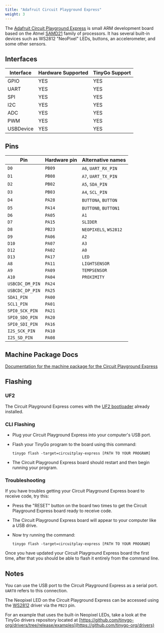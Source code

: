 ```yaml
---
title: "Adafruit Circuit Playground Express"
weight: 3
---
```


The [Adafruit Circuit Playground Express](https://www.adafruit.com/product/3333) is small ARM development board based on the Atmel [SAMD21](https://www.microchip.com/wwwproducts/en/ATSAMD21G18) family of processors. It has several built-in devices such as WS2812 "NeoPixel" LEDs, buttons, an accelerometer, and some other sensors.

## Interfaces

| Interface | Hardware Supported | TinyGo Support |
| --------- | ------------- | ----- |
| GPIO      | YES | YES |
| UART      | YES | YES |
| SPI       | YES | YES |
| I2C       | YES | YES |
| ADC       | YES | YES |
| PWM       | YES | YES |
| USBDevice | YES | YES |

## Pins

| Pin               | Hardware pin | Alternative names |
| ----------------- | ------------ | ----------------- |
| `D0`              | `PB09`       | `A6`, `UART_RX_PIN` |
| `D1`              | `PB08`       | `A7`, `UART_TX_PIN` |
| `D2`              | `PB02`       | `A5`, `SDA_PIN`   |
| `D3`              | `PB03`       | `A4`, `SCL_PIN`   |
| `D4`              | `PA28`       | `BUTTONA`, `BUTTON` |
| `D5`              | `PA14`       | `BUTTONB`, `BUTTON1` |
| `D6`              | `PA05`       | `A1`              |
| `D7`              | `PA15`       | `SLIDER`          |
| `D8`              | `PB23`       | `NEOPIXELS`, `WS2812` |
| `D9`              | `PA06`       | `A2`              |
| `D10`             | `PA07`       | `A3`              |
| `D12`             | `PA02`       | `A0`              |
| `D13`             | `PA17`       | `LED`             |
| `A8`              | `PA11`       | `LIGHTSENSOR`     |
| `A9`              | `PA09`       | `TEMPSENSOR`      |
| `A10`             | `PA04`       | `PROXIMITY`       |
| `USBCDC_DM_PIN`   | `PA24`       |                   |
| `USBCDC_DP_PIN`   | `PA25`       |                   |
| `SDA1_PIN`        | `PA00`       |                   |
| `SCL1_PIN`        | `PA01`       |                   |
| `SPI0_SCK_PIN`    | `PA21`       |                   |
| `SPI0_SDO_PIN`    | `PA20`       |                   |
| `SPI0_SDI_PIN`    | `PA16`       |                   |
| `I2S_SCK_PIN`     | `PA10`       |                   |
| `I2S_SD_PIN`      | `PA08`       |                   |

## Machine Package Docs

[Documentation for the machine package for the Circuit Playground Express](../machine/circuitplay-express)

## Flashing

### UF2

The Circuit Playground Express comes with the [UF2 bootloader](https://github.com/Microsoft/uf2) already installed.

### CLI Flashing

- Plug your Circuit Playground Express into your computer's USB port.
- Flash your TinyGo program to the board using this command:

    ```shell
    tinygo flash -target=circuitplay-express [PATH TO YOUR PROGRAM]
    ```

- The Circuit Playground Express board should restart and then begin running your program.

### Troubleshooting

If you have troubles getting your Circuit Playground Express board to receive code, try this:

- Press the "RESET" button on the board two times to get the Circuit Playground Express board ready to receive code.
- The Circuit Playground Express board will appear to your computer like a USB drive.
- Now try running the command:

    ```shell
    tinygo flash -target=circuitplay-express [PATH TO YOUR PROGRAM]
    ```

Once you have updated your Circuit Playground Express board the first time, after that you should be able to flash it entirely from the command line.

## Notes

You can use the USB port to the Circuit Playground Express as a serial port. `UART0` refers to this connection.

The Neopixel LED on the Circuit Playground Express can be accessed using the [WS2812](https://pkg.go.dev/tinygo.org/x/drivers/ws2812) driver via the `PB23` pin.

For an example that uses the built-in Neopixel LEDs, take a look at the TinyGo drivers repository located at [https://github.com/tinygo-org/drivers/tree/release/examples](https://github.com/tinygo-org/drivers)
